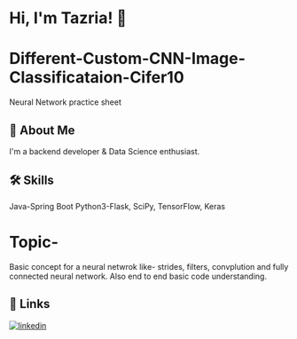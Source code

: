 # Hi, I'm Tazria! 👋

# Different-Custom-CNN-Image-Classificataion-Cifer10
Neural Network practice sheet

## 🚀 About Me
I'm a backend developer & Data Science enthusiast. 


## 🛠 Skills
Java-Spring Boot
Python3-Flask,
SciPy, TensorFlow, Keras

# Topic-
Basic concept for a neural netwrok like- strides, filters, convplution and fully connected neural network. Also end to end basic code understanding.


## 🔗 Links
[![linkedin](https://img.shields.io/badge/linkedin-0A66C2?style=for-the-badge&logo=linkedin&logoColor=white)](https://www.linkedin.com/in/tazria-helal-zarin-0986161b9/)


